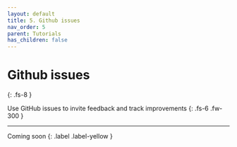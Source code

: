 ```yaml
---
layout: default
title: 5. Github issues
nav_order: 5
parent: Tutorials
has_children: false
---
```



# Github issues
{: .fs-8 }

Use GitHub issues to invite feedback and track improvements
{: .fs-6 .fw-300 }

---

Coming soon
{: .label .label-yellow }
